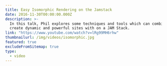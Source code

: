 ```yaml
---
title: Easy Isomorphic Rendering on the Jamstack
date: 2016-11-30T00:00:00.000Z
description: >-
  In this talk, Phil explores some techniques and tools which can combine to
  create dynamic and powerful sites with on a JAM Stack.
link: "https://www.youtube.com/watch?v=lRg99MH6rhw"
thumbnailurl: /img/videos/isomorphic.jpg
featured: true
excludeFromSitemap: true
type:
  - video
---
```


